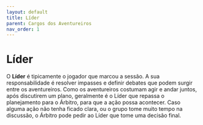 ```yaml
---
layout: default
title: Líder
parent: Cargos dos Aventureiros
nav_order: 1
---
```

# Líder

O **Líder** é tipicamente o jogador que marcou a sessão. A sua responsabilidade é resolver impasses e definir debates que podem surgir entre os aventureiros. Como os aventureiros costumam agir e andar juntos, após discutirem um plano, geralmente é o Líder que repassa o planejamento para o Árbitro, para que a ação possa acontecer. Caso alguma ação não tenha ficado clara, ou o grupo tome muito tempo na discussão, o Árbitro pode pedir ao Líder que tome uma decisão final.
